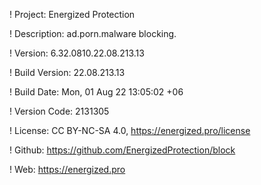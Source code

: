 ! Project: Energized Protection

! Description: ad.porn.malware blocking.

! Version: 6.32.0810.22.08.213.13

! Build Version: 22.08.213.13

! Build Date: Mon, 01 Aug 22 13:05:02 +06

! Version Code: 2131305

! License: CC BY-NC-SA 4.0, https://energized.pro/license

! Github: https://github.com/EnergizedProtection/block

! Web: https://energized.pro
